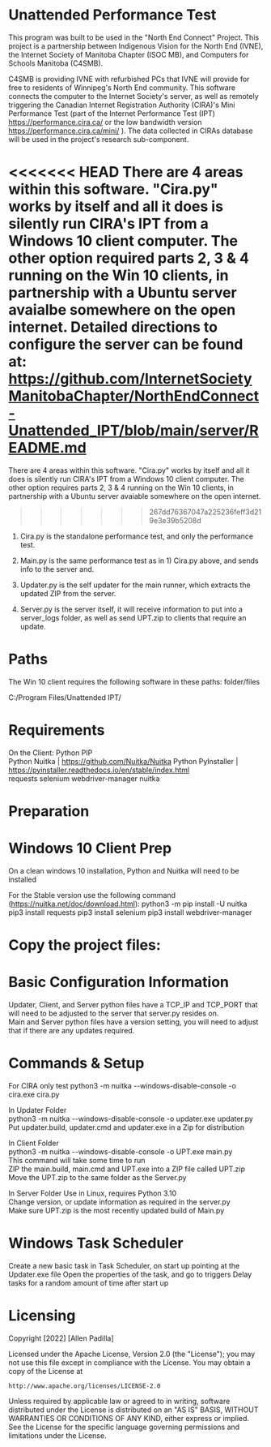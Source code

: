 # Unattended Performance Test
This program was built to be used in the "North End Connect" Project. This project is a partnership between Indigenous Vision for the North End (IVNE), the Internet Society of Manitoba Chapter (ISOC MB), and Computers for Schools Manitoba (C4SMB).

C4SMB is providing IVNE with refurbished PCs that IVNE will provide for free to residents of Winnipeg's North End community. This software connects the computer to the Internet Society's server, as well as remotely triggering the Canadian Internet Registration Authority (CIRA)'s Mini Performance Test (part of the Internet Performance Test (IPT) https://performance.cira.ca/ or the low bandwidth version https://performance.cira.ca/mini/ ). The data collected in CIRAs database will be used in the project's research sub-component.

<<<<<<< HEAD
There are 4 areas within this software. "Cira.py" works by itself and all it does is silently run CIRA's IPT from a Windows 10 client computer. The other option required parts 2, 3 & 4 running on the Win 10 clients, in partnership with a Ubuntu server avaialbe somewhere on the open internet. Detailed directions to configure the server can be found at: https://github.com/InternetSocietyManitobaChapter/NorthEndConnect-Unattended_IPT/blob/main/server/README.md
=======
There are 4 areas within this software. "Cira.py" works by itself and all it does is silently run CIRA's IPT from a Windows 10 client computer. The other option requires parts 2, 3 & 4 running on the Win 10 clients, in partnership with a Ubuntu server avaiable somewhere on the open internet.
>>>>>>> 267dd76367047a225236feff3d219e3e39b5208d

  1) Cira.py is the standalone performance test, and only the performance test.  

  2) Main.py is the same performance test as in 1) Cira.py above, and sends info to the server and.

  3) Updater.py is the self updater for the main runner, which extracts the updated ZIP from the server.

  4) Server.py is the server itself, it will receive information to put into a server_logs folder, as well as send UPT.zip to clients that require an update.  

# Paths
The Win 10 client requires the following software in these paths: folder/files

C:/Program Files/Unattended IPT/

# Requirements 

On the Client:
Python PIP  
Python Nuitka | https://github.com/Nuitka/Nuitka 
Python PyInstaller | https://pyinstaller.readthedocs.io/en/stable/index.html  
requests
selenium
webdriver-manager
nuitka
  
# Preparation

# Windows 10 Client Prep
On a clean windows 10 installation, Python and Nuitka will need to be installed

For the Stable version use the following command (https://nuitka.net/doc/download.html):
python3 -m pip install -U nuitka
pip3 install requests
pip3 install selenium
pip3 install webdriver-manager

# Copy the project files:

# Basic Configuration Information
Updater, Client, and Server python files have a TCP_IP and TCP_PORT that will need to be adjusted to the server that server.py resides on.  
Main and Server python files have a version setting, you will need to adjust that if there are any updates required.  

# Commands & Setup
For CIRA only test
python3 -m nuitka --windows-disable-console -o cira.exe cira.py

In Updater Folder  
python3 -m nuitka --windows-disable-console -o updater.exe updater.py
Put updater.build, updater.cmd and updater.exe in a Zip for distribution

In Client Folder  
python3 -m nuitka --windows-disable-console -o UPT.exe main.py  
This command will take some time to run  
ZIP the main.build, main.cmd and UPT.exe into a ZIP file called UPT.zip
Move the UPT.zip to the same folder as the Server.py

In Server Folder
Use in Linux, requires Python 3.10  
Change version, or update information as required in the server.py  
Make sure UPT.zip is the most recently updated build of Main.py

# Windows Task Scheduler
Create a new basic task in Task Scheduler, on start up pointing at the Updater.exe file
Open the properties of the task, and go to triggers
Delay tasks for a random amount of time after start up

# Licensing
Copyright [2022] [Allen Padilla]

Licensed under the Apache License, Version 2.0 (the "License");
you may not use this file except in compliance with the License.
You may obtain a copy of the License at

    http://www.apache.org/licenses/LICENSE-2.0

Unless required by applicable law or agreed to in writing, software
distributed under the License is distributed on an "AS IS" BASIS,
WITHOUT WARRANTIES OR CONDITIONS OF ANY KIND, either express or implied.
See the License for the specific language governing permissions and
limitations under the License.
